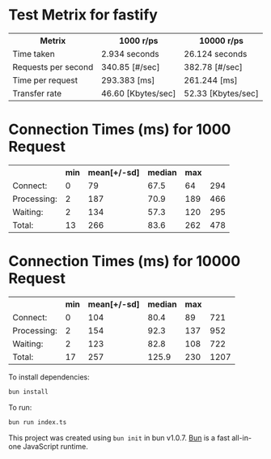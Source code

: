 # Test Metrix for fastify
<table >
  <tr>
    <th>Metrix</th>
    <th>1000 r/ps</th>
    <th>10000 r/ps</th>
  </tr>
  <tr>
    <td>Time taken</td>
    <td>2.934 seconds</td>
    <td>26.124 seconds</td>
  </tr>
  <tr>
    <td>Requests per second</td>
    <td> 340.85 [#/sec]</td>
    <td>382.78 [#/sec]</td>
  </tr>
  <tr>
    <td>Time per request</td>
    <td> 293.383 [ms]</td>
    <td>261.244 [ms]</td>
  </tr>
  <tr>
    <td>Transfer rate</td>
    <td> 46.60 [Kbytes/sec]</td>
    <td>52.33 [Kbytes/sec]</td>
  </tr>
</table>

# Connection Times (ms) for 1000 Request

<table>
  <tr>
    <th></th>
    <th>min</th>
    <th>mean[+/-sd]</th>
    <th>median</th>
    <th>max</th>
  </tr>
  <tr>
    <td>Connect:</td>
    <td>0</td>
    <td>79</td>
    <td>67.5</td>
    <td>64</td>
    <td>294</td>
  </tr>
  <tr>
    <td>Processing:</td>
    <td>2</td>
    <td>187</td>
    <td>70.9</td>
    <td>189</td>
    <td>466</td>
  </tr>
  <tr>
    <td>Waiting:</td>
    <td>2</td>
    <td>134</td>
    <td>57.3</td>
    <td>120</td>
    <td>295</td>
  </tr>
  <tr>
    <td>Total:</td>
    <td>13</td>
    <td>266</td>
    <td>83.6</td>
    <td>262</td>
    <td>478</td>
  </tr>
</table>

# Connection Times (ms) for 10000 Request

<table>
  <tr>
    <th></th>
    <th>min</th>
    <th>mean[+/-sd]</th>
    <th>median</th>
    <th>max</th>
  </tr>
  <tr>
    <td>Connect:</td>
    <td>0</td>
    <td>104</td>
    <td>80.4</td>
    <td>89</td>
    <td>721</td>
  </tr>
  <tr>
    <td>Processing:</td>
    <td>2</td>
    <td>154</td>
    <td>92.3</td>
    <td>137</td>
    <td>952</td>
  </tr>
  <tr>
    <td>Waiting:</td>
    <td>2</td>
    <td>123</td>
    <td>82.8</td>
    <td>108</td>
    <td>722</td>
  </tr>
  <tr>
    <td>Total:</td>
    <td>17</td>
    <td>257</td>
    <td>125.9</td>
    <td>230</td>
    <td>1207</td>
  </tr>
</table>



To install dependencies:

```bash
bun install
```

To run:

```bash
bun run index.ts
```

This project was created using `bun init` in bun v1.0.7. [Bun](https://bun.sh) is a fast all-in-one JavaScript runtime.
